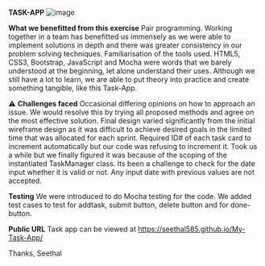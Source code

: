 **TASK-APP**
![image](https://user-images.githubusercontent.com/75960144/110563398-5d4c5980-819f-11eb-9c47-1fcd72c4b080.png)


**What we benefitted from this exercise**
Pair programming. Working together in a team has benefitted us immensely as we were able to implement solutions in depth and there was greater consistency in our problem solving techniques.
Familiarisation of the tools used. HTML5, CSS3, Bootstrap, JavaScript and Mocha were words that we barely understood at the beginning, let alone understand their uses. Although we still have a lot to learn, we are able to put theory into practice and create something tangible, like this Task-App.


⚠️ **Challenges faced**
Occasional differing opinions on how to approach an issue. We would resolve this by trying all proposed methods and agree on the most effective solution.
Final design varied significantly from the initial wireframe design as it was difficult to achieve desired goals in the limited time that was allocated for each sprint.
Required ID# of each task card to increment automatically but our code was refusing to increment it. Took us a while but we finally figured it was because of the scoping of the instantiated TaskManager class.
Its been a challenge to check for the date input whether it is valid or not. Any input date with previous values are not accepted.

**Testing**
We were introduced to do Mocha testing for the code. We added test cases to test for addtask, submit button, delete button and for done-button.


**Public URL**
Task app can be viewed at https://seethal585.github.io/My-Task-App/


Thanks,
Seethal
